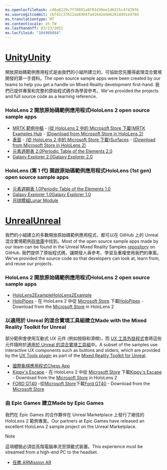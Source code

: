 ```yaml
---
ms.openlocfilehash: cd8a8229c7f70891a8f01d39ee1d6315c47429f6
ms.sourcegitcommit: cbfd1c37612aa6904fa41642ede6281d491e478d
ms.translationtype: MT
ms.contentlocale: zh-TW
ms.lasthandoff: 03/23/2021
ms.locfileid: "104988084"
---
```

# <a name="unity"></a>[<span data-ttu-id="17615-101">Unity</span><span class="sxs-lookup"><span data-stu-id="17615-101">Unity</span></span>](#tab/unity)

<span data-ttu-id="17615-102">開放原始碼範例應用程式是由我們的小組所建立的，可協助您先獲得處理混合實境開發的第一手資料。</span><span class="sxs-lookup"><span data-stu-id="17615-102">The open source sample apps were been created by our teams to help you get a handle on Mixed Reality development first-hand.</span></span> <span data-ttu-id="17615-103">我們已提供專案和完整的原始程式碼作為學習參考。</span><span class="sxs-lookup"><span data-stu-id="17615-103">We've provided the projects and full source code as a learning reference.</span></span>

### <a name="hololens-2-open-source-sample-apps"></a><span data-ttu-id="17615-104">HoloLens 2 開放原始碼範例應用程式</span><span class="sxs-lookup"><span data-stu-id="17615-104">HoloLens 2 open source sample apps</span></span>

* <span data-ttu-id="17615-105">[MRTK 範例中樞](https://microsoft.github.io/MixedRealityToolkit-Unity/Documentation/README_ExampleHub.html) - [ (從 HoloLens 2 中的 Microsoft Store 下載)](https://www.microsoft.com/p/mrtk-examples-hub/9mv8c39l2sj4)</span><span class="sxs-lookup"><span data-stu-id="17615-105">[MRTK Examples Hub](https://microsoft.github.io/MixedRealityToolkit-Unity/Documentation/README_ExampleHub.html) - [(Download from Microsoft Store in HoloLens 2)](https://www.microsoft.com/p/mrtk-examples-hub/9mv8c39l2sj4)</span></span>
* <span data-ttu-id="17615-106">[表面](../unity/sampleapp-surfaces.md) - [ (從 HoloLens 2 中的 Microsoft Store 下載)](https://www.microsoft.com/p/surfaces/9nvkpv3sk3x0)</span><span class="sxs-lookup"><span data-stu-id="17615-106">[Surfaces](../unity/sampleapp-surfaces.md) - [(Download from Microsoft Store in HoloLens 2)](https://www.microsoft.com/p/surfaces/9nvkpv3sk3x0)</span></span>
* [<span data-ttu-id="17615-107">元素週期表 2.0</span><span class="sxs-lookup"><span data-stu-id="17615-107">Periodic Table of the Elements 2.0</span></span>](https://medium.com/@dongyoonpark/bringing-the-periodic-table-of-the-elements-app-to-hololens-2-with-mrtk-v2-a6e3d8362158)
* [<span data-ttu-id="17615-108">Galaxy Explorer 2.0</span><span class="sxs-lookup"><span data-stu-id="17615-108">Galaxy Explorer 2.0</span></span>](../unity/galaxy-explorer-update.md)

### <a name="hololens-1st-gen-open-source-sample-apps"></a><span data-ttu-id="17615-109">HoloLens (第 1 代) 開啟原始碼範例應用程式</span><span class="sxs-lookup"><span data-stu-id="17615-109">HoloLens (1st gen) open source sample apps</span></span>

* [<span data-ttu-id="17615-110">元素週期表 1.0</span><span class="sxs-lookup"><span data-stu-id="17615-110">Periodic Table of the Elements 1.0</span></span>](../unity/periodic-table-of-the-elements.md)
* [<span data-ttu-id="17615-111">Galaxy Explorer 1.0</span><span class="sxs-lookup"><span data-stu-id="17615-111">Galaxy Explorer 1.0</span></span>](../unity/galaxy-explorer.md)
* [<span data-ttu-id="17615-112">月球模組</span><span class="sxs-lookup"><span data-stu-id="17615-112">Lunar Module</span></span>](../unity/lunar-module.md)

# <a name="unreal"></a>[<span data-ttu-id="17615-113">Unreal</span><span class="sxs-lookup"><span data-stu-id="17615-113">Unreal</span></span>](#tab/unreal)

<span data-ttu-id="17615-114">我們的小組建立的多數開放原始碼範例應用程式，都可以在 GitHub 上的 Unreal 混合實境範例[存放庫](https://github.com/microsoft/MixedReality-Unreal-Samples)中找到。</span><span class="sxs-lookup"><span data-stu-id="17615-114">Most of the open source sample apps made by our team can be found in the Unreal Mixed Reality Samples [repository](https://github.com/microsoft/MixedReality-Unreal-Samples) on GitHub.</span></span> <span data-ttu-id="17615-115">我們提供了原始程式碼，讓開發人員參考、學習及重複使用我們的專案。</span><span class="sxs-lookup"><span data-stu-id="17615-115">We've provided the source code so that developers can look at, learn from, and reuse our projects.</span></span>

### <a name="hololens-2-open-source-sample-apps"></a><span data-ttu-id="17615-116">HoloLens 2 開放原始碼範例應用程式</span><span class="sxs-lookup"><span data-stu-id="17615-116">HoloLens 2 open source sample apps</span></span>

* [<span data-ttu-id="17615-117">HoloLens2Example</span><span class="sxs-lookup"><span data-stu-id="17615-117">HoloLens2Example</span></span>](https://github.com/microsoft/MixedReality-Unreal-Samples/tree/master/HoloLens2Example)
* <span data-ttu-id="17615-118">[HoloPipes](https://github.com/microsoft/MixedReality-Unreal-HoloPipes) - 在 HoloLens 2 中從 [Microsoft Store](https://www.microsoft.com/p/holopipes/9mszb3nnrxn9) 下載</span><span class="sxs-lookup"><span data-stu-id="17615-118">[HoloPipes](https://github.com/microsoft/MixedReality-Unreal-HoloPipes) - Download from the [Microsoft Store](https://www.microsoft.com/p/holopipes/9mszb3nnrxn9) in HoloLens 2</span></span>

### <a name="made-with-the-mixed-reality-toolkit-for-unreal"></a><span data-ttu-id="17615-119">以適用於 Unreal 的混合實境工具組建立</span><span class="sxs-lookup"><span data-stu-id="17615-119">Made with the Mixed Reality Toolkit for Unreal</span></span>

<span data-ttu-id="17615-120">部分範例會使用互動式 UX 元件 (例如按鈕和滑桿)，而 [UX 工具外掛程式](https://aka.ms/uxt-unreal)會將這些元件隨附於[適用於 Unreal 的混合實境工具組](https://aka.ms/mrtk-unreal)中。</span><span class="sxs-lookup"><span data-stu-id="17615-120">A subset of the samples use interactive UX components such as buttons and sliders, which are provided by the [UX Tools plugin](https://aka.ms/uxt-unreal) as part of the [Mixed Reality Toolkit for Unreal](https://aka.ms/mrtk-unreal).</span></span>

* [<span data-ttu-id="17615-121">國際象棋應用程式</span><span class="sxs-lookup"><span data-stu-id="17615-121">Chess App</span></span>](https://github.com/microsoft/MixedReality-Unreal-Samples/tree/master/ChessApp)
* <span data-ttu-id="17615-122">[Kippy's Escape](../unreal/unreal-kippys-escape.md) - 在 HoloLens 2 中從 [Microsoft Store](https://www.microsoft.com/p/kippys-escape/9nbd7gl86vkd) 下載</span><span class="sxs-lookup"><span data-stu-id="17615-122">[Kippy's Escape](../unreal/unreal-kippys-escape.md) - Download from the [Microsoft Store](https://www.microsoft.com/p/kippys-escape/9nbd7gl86vkd) in HoloLens 2</span></span>
* <span data-ttu-id="17615-123">[FORD GT40](../unreal/unreal-ford-gt40.md) -從[Microsoft Store](https://www.microsoft.com/p/ford-gt40/9p4vllktfvfp)下載</span><span class="sxs-lookup"><span data-stu-id="17615-123">[Ford GT40](../unreal/unreal-ford-gt40.md) - Download from the [Microsoft Store](https://www.microsoft.com/p/ford-gt40/9p4vllktfvfp)</span></span>

### <a name="made-by-epic-games"></a><span data-ttu-id="17615-124">由 Epic Games 建立</span><span class="sxs-lookup"><span data-stu-id="17615-124">Made by Epic Games</span></span>

<span data-ttu-id="17615-125">我們在 Epic Games 的合作夥伴在 Unreal Marketplace 上發行了絕佳的 HoloLens 2 範例專案。</span><span class="sxs-lookup"><span data-stu-id="17615-125">Our partners at Epic Games have released an excellent HoloLens 2 sample project on the Unreal Marketplace.</span></span>

> [!NOTE]
> <span data-ttu-id="17615-126">這項體驗必須從高階電腦串流至頭戴式裝置。</span><span class="sxs-lookup"><span data-stu-id="17615-126">This experience must be streamed from a high-end PC to the headset.</span></span>

* [<span data-ttu-id="17615-127">任務 AR</span><span class="sxs-lookup"><span data-stu-id="17615-127">Mission AR</span></span>](https://docs.unrealengine.com/Resources/Showcases/MissionAR/index.html)

